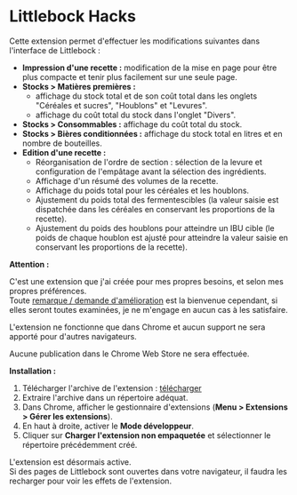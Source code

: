 # Littlebock Hacks

Cette extension permet d'effectuer les modifications suivantes dans l'interface de Littlebock :

- **Impression d'une recette :** modification de la mise en page pour être plus compacte et tenir plus facilement sur une seule page.
- **Stocks > Matières premières :** 
  - affichage du stock total et de son coût total dans les onglets "Céréales et sucres", "Houblons" et "Levures".
  - affichage du coût total du stock dans l'onglet "Divers".
- **Stocks > Consommables :** affichage du coût total du stock.
- **Stocks > Bières conditionnées :** affichage du stock total en litres et en nombre de bouteilles.
- **Edition d'une recette :**
  - Réorganisation de l'ordre de section : sélection de la levure et configuration de l'empâtage avant la sélection des ingrédients.
  - Affichage d'un résumé des volumes de la recette.
  - Affichage du poids total pour les céréales et les houblons.
  - Ajustement du poids total des fermentescibles (la valeur saisie est dispatchée dans les céréales en conservant les proportions de la recette).
  - Ajustement du poids des houblons pour atteindre un IBU cible (le poids de chaque houblon est ajusté pour atteindre la valeur saisie en conservant les proportions de la recette).

**Attention :**

C'est une extension que j'ai créée pour mes propres besoins, et selon mes propres préférences.  
Toute [remarque / demande d'amélioration](https://github.com/bgaze/littlebock-hacks/issues) est la bienvenue cependant, si elles seront toutes examinées, je ne m'engage en aucun cas à les satisfaire.

L'extension ne fonctionne que dans Chrome et aucun support ne sera apporté pour d'autres navigateurs.

Aucune publication dans le Chrome Web Store ne sera effectuée.

**Installation :**

1. Télécharger l'archive de l'extension : [télécharger](https://github.com/bgaze/littlebock-hacks/archive/refs/heads/main.zip)
2. Extraire l'archive dans un répertoire adéquat.
3. Dans Chrome, afficher le gestionnaire d'extensions (**Menu > Extensions > Gérer les extensions**).
4. En haut à droite, activer le **Mode développeur**.
5. Cliquer sur **Charger l'extension non empaquetée** et sélectionner le répertoire précédemment créé.

L'extension est désormais active.  
Si des pages de Littlebock sont ouvertes dans votre navigateur, il faudra les recharger pour voir les effets de l'extension.